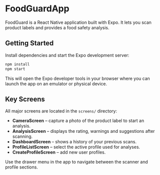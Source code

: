 # FoodGuardApp

FoodGuard is a React Native application built with Expo. It lets you scan product labels and provides a food safety analysis.

## Getting Started

Install dependencies and start the Expo development server:

```bash
npm install
npm start
```

This will open the Expo developer tools in your browser where you can launch the app on an emulator or physical device.

## Key Screens

All major screens are located in the `screens/` directory:

- **CameraScreen** – capture a photo of the product label to start an analysis.
- **AnalysisScreen** – displays the rating, warnings and suggestions after scanning.
- **DashboardScreen** – shows a history of your previous scans.
- **ProfileListScreen** – select the active profile used for analyses.
- **CreateProfileScreen** – add new user profiles.

Use the drawer menu in the app to navigate between the scanner and profile sections.

